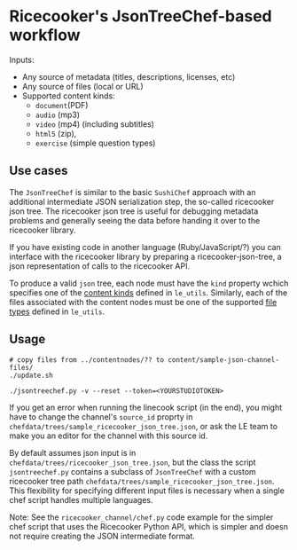 Ricecooker's JsonTreeChef-based workflow
========================================

Inputs:
  - Any source of metadata (titles, descriptions, licenses, etc)
  - Any source of files (local or URL)
  - Supported content kinds:
    - `document`(PDF)
    - `audio` (mp3)
    - `video` (mp4) (including subtitles)
    - `html5` (zip),
    - `exercise` (simple question types)


Use cases
---------
The `JsonTreeChef` is similar to the basic `SushiChef` approach with an additional
intermediate JSON serialization step, the so-called ricecooker json tree.
The ricecooker json tree is useful for debugging metadata problems and generally
seeing the data before handing it over to the ricecooker library.

If you have existing code in another language (Ruby/JavaScript/?) you can interface
with the ricecooker library by preparing a ricecooker-json-tree, a json representation
of calls to the ricecooker API.

To produce a valid `json` tree, each node must have the `kind` property wchich
specifies one of the [content kinds](https://github.com/learningequality/le-utils/blob/master/le_utils/constants/content_kinds.py)
defined in `le_utils`. Similarly, each of the files associated with the content
nodes must be one of the supported [file types](https://github.com/learningequality/le-utils/blob/master/le_utils/constants/file_types.py)
defined in `le_utils`.


Usage
-----

    # copy files from ../contentnodes/?? to content/sample-json-channel-files/
    ./update.sh

    ./jsontreechef.py -v --reset --token=<YOURSTUDIOTOKEN>

If you get an error when running the linecook script (in the end), you might
have to change the channel's `source_id` proprty in `chefdata/trees/sample_ricecooker_json_tree.json`,
or ask the LE team to make you an editor for the channel with this source id.

By default assumes json input is in `chefdata/trees/ricecooker_json_tree.json`,
but the class the script `jsontreechef.py` contains a subclass of `JsonTreeChef`
with a custom ricecooker tree path `chefdata/trees/sample_ricecooker_json_tree.json`.
This flexibility for specifying different input files is necessary when a single
chef script handles multiple languages.


Note: See the `ricecooker_channel/chef.py` code example for the simpler chef script
that uses the Ricecooker Python API, which is simpler and doesn not require creating
the JSON intermediate format.
